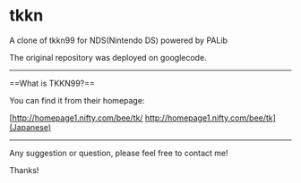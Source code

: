 # tkkn
A clone of tkkn99 for NDS(Nintendo DS) powered by PALib

The original repository was deployed on googlecode.

----
==What is TKKN99?==

You can find it from their homepage:

[http://homepage1.nifty.com/bee/tk/ http://homepage1.nifty.com/bee/tk](Japanese)

----

Any suggestion or question, please feel free to contact me!

Thanks!
